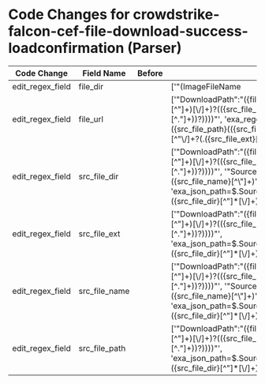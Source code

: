 # Code Changes for crowdstrike-falcon-cef-file-download-success-loadconfirmation (Parser)

| Code Change | Field Name | Before | After |
|-------------|------------|--------|-------|
| edit_regex_field | file_dir |  | ['"(ImageFileName|TargetFileName)":\s*"({file_dir}[^"]*[\\\/]+)({file_name}[^\\\/"]+?(\.(\d+|({file_ext}\w{1,10}?)))?)\s*"', '"TargetFileName":"({file_path}(({file_dir}[^"]+)[\\\/]+)?(({file_name}[^"\\\/]+?(\.({file_ext}[^\."]+))?)))"', 'exa_regex="(ImageFileName|TargetFileName)":\s*"({file_dir}[^"]*[\\\/]+)({file_name}[^\\\/"]+?(\.(\d+|({file_ext}\w{1,10}?)))?)\s*"', 'exa_regex="TargetFileName":"({file_path}(({file_dir}[^"]+)[\\\/]+)?(({file_name}[^"\\\/]+?(\.({file_ext}[^\."]+))?)))"', 'exa_regex="TargetFileName":\s*"({file_dir}[^"]*[\\\/]+)({file_name}[^\\\/"]+?(\.(\d+|({file_ext}[^\\\/"\-\.\_\$]{1,10}?)))?)\s*"'] |
| edit_regex_field | file_url |  | ['"DownloadPath":"({file_url}({src_file_path}(({src_file_dir}[^"]+)[\\\/]+)?(({src_file_name}[^"\\\/]+?(\.({src_file_ext}[^\."]+))?))))"', 'exa_regex="DownloadPath":"({file_url}({src_file_path}(({src_file_dir}[^"]+)[\\\/]+)?(({src_file_name}[^"\\\/]+?(\.({src_file_ext}[^\."]+))?))))"'] |
| edit_regex_field | src_file_dir |  | ['"DownloadPath":"({file_url}({src_file_path}(({src_file_dir}[^"]+)[\\\/]+)?(({src_file_name}[^"\\\/]+?(\.({src_file_ext}[^\."]+))?))))"', '"SourceFileName":\s*"({src_file_dir}[^"]+\\+)?({src_file_name}[^\\"]+)', 'exa_json_path=$.SourceFileName,exa_regex=^({src_file_path}({src_file_dir}[^"]*[\\\/]+)({src_file_name}[^\\\/"]+?(\.(\d+|({src_file_ext}[^\\\/"\-\.\_]{1,10}?)))?))$', 'exa_regex="DownloadPath":"({file_url}({src_file_path}(({src_file_dir}[^"]+)[\\\/]+)?(({src_file_name}[^"\\\/]+?(\.({src_file_ext}[^\."]+))?))))"'] |
| edit_regex_field | src_file_ext |  | ['"DownloadPath":"({file_url}({src_file_path}(({src_file_dir}[^"]+)[\\\/]+)?(({src_file_name}[^"\\\/]+?(\.({src_file_ext}[^\."]+))?))))"', 'exa_json_path=$.SourceFileName,exa_regex=^({src_file_path}({src_file_dir}[^"]*[\\\/]+)({src_file_name}[^\\\/"]+?(\.(\d+|({src_file_ext}[^\\\/"\-\.\_]{1,10}?)))?))$', 'exa_regex="DownloadPath":"({file_url}({src_file_path}(({src_file_dir}[^"]+)[\\\/]+)?(({src_file_name}[^"\\\/]+?(\.({src_file_ext}[^\."]+))?))))"'] |
| edit_regex_field | src_file_name |  | ['"DownloadPath":"({file_url}({src_file_path}(({src_file_dir}[^"]+)[\\\/]+)?(({src_file_name}[^"\\\/]+?(\.({src_file_ext}[^\."]+))?))))"', '"SourceFileName":\s*"({src_file_dir}[^"]+\\+)?({src_file_name}[^\\"]+)', 'exa_json_path=$.SourceFileName,exa_regex=^({src_file_path}({src_file_dir}[^"]*[\\\/]+)({src_file_name}[^\\\/"]+?(\.(\d+|({src_file_ext}[^\\\/"\-\.\_]{1,10}?)))?))$', 'exa_regex="DownloadPath":"({file_url}({src_file_path}(({src_file_dir}[^"]+)[\\\/]+)?(({src_file_name}[^"\\\/]+?(\.({src_file_ext}[^\."]+))?))))"'] |
| edit_regex_field | src_file_path |  | ['"DownloadPath":"({file_url}({src_file_path}(({src_file_dir}[^"]+)[\\\/]+)?(({src_file_name}[^"\\\/]+?(\.({src_file_ext}[^\."]+))?))))"', 'exa_json_path=$.SourceFileName,exa_regex=^({src_file_path}({src_file_dir}[^"]*[\\\/]+)({src_file_name}[^\\\/"]+?(\.(\d+|({src_file_ext}[^\\\/"\-\.\_]{1,10}?)))?))$', 'exa_regex="DownloadPath":"({file_url}({src_file_path}(({src_file_dir}[^"]+)[\\\/]+)?(({src_file_name}[^"\\\/]+?(\.({src_file_ext}[^\."]+))?))))"'] |